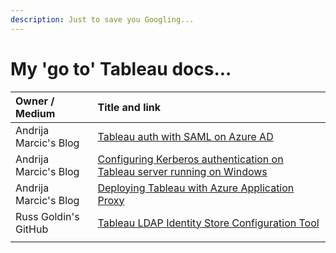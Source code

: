 ```yaml
---
description: Just to save you Googling...
---
```


# My 'go to' Tableau docs...

| Owner / Medium | Title and link |
| :--- | :--- |
| Andrija Marcic's Blog | [Tableau auth with SAML on Azure AD](https://medium.com/@tableauman/tableau-auth-with-saml-on-azure-ad-167e1d5daf4c) |
| Andrija Marcic's Blog | [Configuring Kerberos authentication on Tableau server running on Windows](https://medium.com/@tableauman/configuring-kerberos-authentication-on-tableau-server-1917d127b6e3) |
| Andrija Marcic's Blog | [Deploying Tableau with Azure Application Proxy](https://medium.com/@tableauman/deploying-tableau-with-azure-application-proxy-e92e497aec4b) |
| Russ Goldin's GitHub | [Tableau LDAP Identity Store Configuration Tool](https://github.com/tagyoureit/tableau-identitystore-config-tool) |
|  |  |







